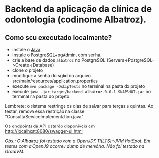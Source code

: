 # Backend da aplicação da clínica de odontologia (codinome Albatroz).

## Como sou executado localmente?
- instale o [Java](https://adoptopenjdk.net/)
- instale o [PostgreSQL+pgAdmin](https://www.postgresql.org/download/), com senha.
- crie a base de dados `albatroz` no PostgreSQL (Servers->PostgreSQL->Create->Database)
- clone o projeto
- modifique a senha do sgbd no arquivo src/main/resources/application.properties
- execute `mvn package -DskipTests` no terminal na pasta do projeto
- execute `java -jar target/backend-albatroz-0.0.1-SNAPSHOT.jar` no terminal na pasta do projeto

Lembrete: o sistema restringe os dias de salvar para terças e quintas. Ao testar, remova essa restrição na classe "ConsultaServiceImplementation.java"

Os endpoints da API estarão disponíveis em: [http://localhost:8080/swagger-ui.html](http://localhost:8080/swagger-ui.html)



*Obs.: O Albatroz foi testado com a OpenJDK 11(LTS)+JVM HotSpot. Em testes com a OpenJ9 ocorreu dump de memória. Não foi testado na GraalVM.*
